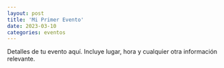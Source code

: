 ```yaml
---
layout: post
title: 'Mi Primer Evento'
date: 2023-03-10
categories: eventos
---
```


Detalles de tu evento aquí. Incluye lugar, hora y cualquier otra información relevante.
